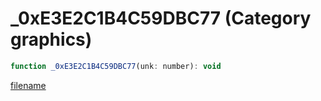 # _0xE3E2C1B4C59DBC77 (Category graphics)

```js
function _0xE3E2C1B4C59DBC77(unk: number): void
```

[filename](_0xE3E2C1B4C59DBC77_m.md ':include')